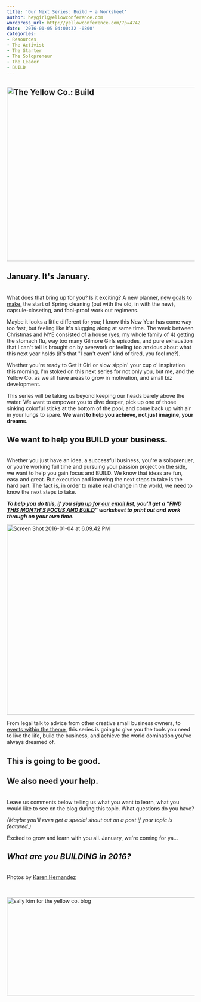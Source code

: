 ```yaml
---
title: 'Our Next Series: Build + a Worksheet'
author: heygirl@yellowconference.com
wordpress_url: http://yellowconference.com/?p=4742
date: '2016-01-05 04:00:32 -0800'
categories:
- Resources
- The Activist
- The Starter
- The Solopreneur
- The Leader
- BUILD
---
```

<h2><a href="http://yellowconference.com/wp-content/uploads/2015/12/karenhernandezBUILD-opening-image.jpg"><img class="aligncenter size-full wp-image-4745" src="http://yellowconference.com/wp-content/uploads/2015/12/karenhernandezBUILD-opening-image.jpg" alt="The Yellow Co.: Build" width="700" height="467" /></a></h2></p>
<h2>January. It's January.</h2><br />
What does that bring up for you? Is it exciting? A new planner, <a href="http://www.stilettosontherocks.com/shop/" target="_blank">new goals to make,</a>&nbsp;the start of Spring cleaning (out with the old, in with the new), capsule-closeting, and fool-proof work out regimens.</p>
<p>Maybe it looks a little different for you; I know this New Year has come way too fast, but feeling like it's slugging along at same time. The week between Christmas and NYE consisted of a house (yes, my whole family of 4) getting the stomach flu, way too many Gilmore Girls episodes, and pure exhaustion that I can't tell is brought on by overwork or feeling too anxious about what this next year holds (it's that "I can't even" kind of tired, you feel me?).</p>
<p>Whether you're ready to Get It Girl or slow sippin' your cup o' inspiration this morning, I'm stoked on this next series for not only you, but me, and the Yellow Co. as we all have areas to grow in motivation, and small&nbsp;biz development.</p>
<p>This series will be taking us beyond keeping our heads barely above the water. We want to empower you to dive deeper, pick up one of those sinking colorful sticks at the bottom of the pool, and come back up with air in your lungs to spare.<strong> We want to help you achieve, not just imagine, your dreams.</strong></p>
<h2>We want to help you <strong>BUILD your business</strong>.</h2><br />
Whether you just have an idea, a successful business, you're a soloprenuer, or you're working full time and pursuing your passion project on the side, we want to help you gain focus and BUILD. We know that ideas are fun, easy and great. But execution and knowing the next steps to take is the hard part. The fact is, in order to make real change in the world, we need to know the next steps to take.</p>
<p><strong><em>To help you do this, if you <a href="http://eepurl.com/bLNDE1" target="_blank">sign up for our email list</a>, you'll get a "<a href="http://eepurl.com/bLNDE1">FIND THIS MONTH'S FOCUS AND BUILD</a>" worksheet to print out and work through on your own time.</em></strong></p>
<p><a href="http://yellowconference.us3.list-manage1.com/subscribe?u=3f8e45f74e0653e404965e2ef&amp;id=8a5a3900cc" target="_blank"><img class="aligncenter size-large wp-image-4759" src="http://yellowconference.com/wp-content/uploads/2016/01/Screen-Shot-2016-01-04-at-6.09.42-PM-1024x509.png" alt="Screen Shot 2016-01-04 at 6.09.42 PM" width="1024" height="509" /></a></p>
<p>From legal talk to advice from other creative small business owners,&nbsp;to <a href="https://www.eventbrite.com/e/building-a-value-based-business-tickets-20356073564" target="_blank">events within the theme</a>,&nbsp;this series is going to give you the tools you need to live the life, build the business, and achieve the world domination you've always dreamed of.</p>
<h2>This is going to be good.</h2></p>
<h2>We also need your help.</h2><br />
Leave us comments below telling us what you want to learn, what you would like to see on the blog during this topic. What questions do you have?</p>
<p><em>(Maybe you'll even get a special shout out on a post if your topic is featured.)</em></p>
<p>Excited to grow and learn with you all. January, we're coming for ya...</p>
<h2><em>What are you BUILDING&nbsp;in 2016?</em></h2><br />
Photos by <a href="http://www.karenmariehernandez.com/" target="_blank">Karen Hernandez</a></p>
<p>&nbsp;</p>
<p><a href="http://lettersfromamister.tumblr.com/" target="_blank"><img class="size-full wp-image-4705 alignleft" src="http://yellowconference.com/wp-content/uploads/2015/12/sallykim.jpg" alt="sally kim for the yellow co. blog" width="700" height="264" /></a></p>
